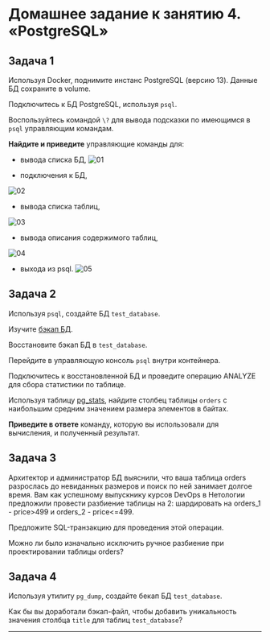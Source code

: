 # Домашнее задание к занятию 4. «PostgreSQL»

## Задача 1

Используя Docker, поднимите инстанс PostgreSQL (версию 13). Данные БД сохраните в volume.

Подключитесь к БД PostgreSQL, используя `psql`.

Воспользуйтесь командой `\?` для вывода подсказки по имеющимся в `psql` управляющим командам.

**Найдите и приведите** управляющие команды для:

- вывода списка БД,
![01](https://github.com/perepelitsyn-alexei/devops-netology/assets/105611781/01362ed8-fefe-47b4-8e33-cae7c5fe610c)

- подключения к БД,

![02](https://github.com/perepelitsyn-alexei/devops-netology/assets/105611781/efd5685b-86a6-4bbf-ad1f-e0b317916b02)

- вывода списка таблиц,

![03](https://github.com/perepelitsyn-alexei/devops-netology/assets/105611781/d1135e6f-4c12-47f5-bb33-78a6f6f22dbb)

- вывода описания содержимого таблиц,

![04](https://github.com/perepelitsyn-alexei/devops-netology/assets/105611781/6ad29e27-432b-4646-8ad0-11449d87d00a)

- выхода из psql.
![05](https://github.com/perepelitsyn-alexei/devops-netology/assets/105611781/e04254c8-045c-4db8-8629-5990af880ce2)

## Задача 2

Используя `psql`, создайте БД `test_database`.

Изучите [бэкап БД](https://github.com/netology-code/virt-homeworks/tree/virt-11/06-db-04-postgresql/test_data).

Восстановите бэкап БД в `test_database`.

Перейдите в управляющую консоль `psql` внутри контейнера.

Подключитесь к восстановленной БД и проведите операцию ANALYZE для сбора статистики по таблице.

Используя таблицу [pg_stats](https://postgrespro.ru/docs/postgresql/12/view-pg-stats), найдите столбец таблицы `orders` 
с наибольшим средним значением размера элементов в байтах.

**Приведите в ответе** команду, которую вы использовали для вычисления, и полученный результат.

## Задача 3

Архитектор и администратор БД выяснили, что ваша таблица orders разрослась до невиданных размеров и
поиск по ней занимает долгое время. Вам как успешному выпускнику курсов DevOps в Нетологии предложили
провести разбиение таблицы на 2: шардировать на orders_1 - price>499 и orders_2 - price<=499.

Предложите SQL-транзакцию для проведения этой операции.

Можно ли было изначально исключить ручное разбиение при проектировании таблицы orders?

## Задача 4

Используя утилиту `pg_dump`, создайте бекап БД `test_database`.

Как бы вы доработали бэкап-файл, чтобы добавить уникальность значения столбца `title` для таблиц `test_database`?

---
